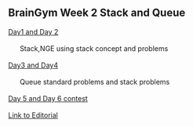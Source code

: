 ## BrainGym Week 2 Stack and Queue
[Day1 and Day 2](https://docs.google.com/document/d/1hcqihjbmu7pfdHTtYpT74AErRfGdHvaP6VDKpmKl1uE/edit?usp=sharing)<br><br>&nbsp;&nbsp;&nbsp;&nbsp;&nbsp;&nbsp;Stack,NGE using stack concept and problems<br><br>
[Day3 and Day4](https://docs.google.com/document/d/1fqd6hBg0z2zhgymmqX6BvHJlmye2vm-li_uzt0_U4dQ/edit?usp=sharing)<br><br> &nbsp;&nbsp;&nbsp;&nbsp;&nbsp;&nbsp;Queue standard problems and stack problems<br><br>
[Day 5 and Day 6 contest](https://www.codechef.com/BGW22021)<br><br>
[Link to Editorial](https://docs.google.com/document/d/1mUzlQDiQ7sBQV4kLYiEMKmHpcy07hXxwDodzNMni13w/edit)
